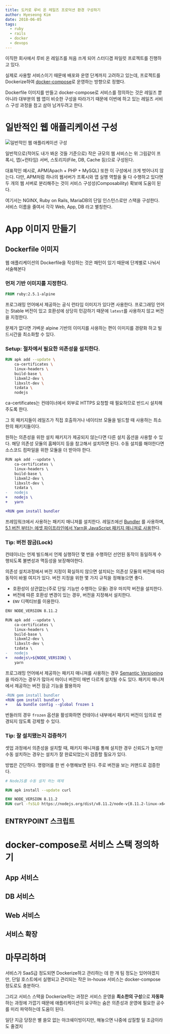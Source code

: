 ```yaml
---
title: 도커로 루비 온 레일즈 프로덕션 환경 구성하기
author: Hyeseong Kim
date: 2018-06-05
tags:
  - ruby
  - rails
  - docker
  - devops
---
```


이직한 회사에서 루비 온 레일즈를 처음 쓰게 되어 스터디겸 파일럿 프로젝트를 진행하고 있다.

실제로 사용할 서비스이기 때문에 배포와 운영 단계까지 고려하고 있는데, 프로젝트를 Dockerize하여 [docker-compose](https://docs.docker.com/compose)로 운영하는 방향으로 정했다.

Dockerfile 이미지를 만들고 docker-compose로 서비스를 정의하는 것은 레일즈 뿐 아니라 대부분의 웹 앱이 비슷한 구성을 따라가기 때문에 이번에 하고 있는 레일즈 서비스 구성 과정을 참고 삼아 남겨두려고 한다.

# 일반적인 웹 애플리케이션 구성

![일반적인 웹 애플리케이션 구성](images/configuration-of-web-application.png)

일반적으로(적어도 내가 봐온 것들 기준으로) 작은 규모의 웹 서비스는 위 그림같이 프록시, 앱(+런타임) 서버, 스토리지(File, DB, Cache 등)으로 구성된다.

대표적인 예시로, APM(Apach + PHP + MySQL) 또한 이 구성에서 크게 벗어나지 않는다. 다만, APM처럼 하나의 웹서버가 프록시와 앱 실행 역할을 둘 다 수행하고 있다면 두 개의 웹 서버로 분리해주는 것이 서비스 구성성(Composability) 확보에 도움이 된다.

여기서는 NGINX, Ruby on Rails, MariaDB의 단일 인스턴스로만 스택을 구성한다. 서비스 이름을 줄여서 각각 Web, App, DB 라고 별칭한다.

# App 이미지 만들기

## Dockerfile 이미지

웹 애플리케이션의 Dockerfile을 작성하는 것은 패턴이 있기 때문에 단계별로 나눠서 서술해본다

### 먼저 기반 이미지를 지정한다.

```dockerfile
FROM ruby:2.5.1-alpine
```

프로그래밍 언어에서 제공하는 공식 런타임 이미지가 있다면 사용한다. 프로그래밍 언어는 Stable 버전이 있고 호환성에 상당히 민감하기 때문에 `latest`를 사용하지 않고 버전을 지정한다. 

문제가 없다면 가벼운 alpine 기반의 이미지를 사용하는 편이 이미지를 경량화 하고 빌드시간을 최소화할 수 있다.

### Setup: 절차에서 필요한 의존성을 설치한다.

```dockerfile
RUN apk add --update \
    ca-certificates \
    linux-headers \
    build-base \
    libxml2-dev \
    libxslt-dev \
    tzdata \
    nodejs
```

ca-certificates는 컨테이너에서 외부로 HTTPS 요청할 때 필요하므로 반드시 설치해주도록 한다.

그 외 패키지들이 레일즈가 직접 호출하거나 네이티브 모듈을 빌드할 때 사용하는 최소한의 패키지들이다.

원하는 의존성을 위한 설치 패키지가 제공되지 않는다면 다른 설치 옵션을 사용할 수 있다. 해당 의존성 모듈의 홈페이지 등을 참고해서 설치하면 된다. 수동 설치를 해야한다면 소스코드 컴파일을 위한 모듈을 더 받아야 한다.

```diff
RUN apk add --update \
    ca-certificates \
    linux-headers \
    build-base \
    libxml2-dev \
    libxslt-dev \
    tzdata \
-   nodejs
+   nodejs \
+   yarn

+RUN gem install bundler
```

프레임워크에서 사용하는 패키지 매니져를 설치한다. 레일즈에선 [Bundler](https://bundler.io) 를 사용하며, [5.1 버전 부터는 에셋 파이프라인에서 Yarn을 JavaScript 패키지 매니져로 사용](http://guides.rubyonrails.org/5_1_release_notes.html#yarn-support)한다.

### Tip: 버전 잠금(Lock)

컨테이너는 언제 빌드해서 언제 실행하던 몇 번을 수행하던 선언된 동작이 동일하게 수행되도록 불변성과 멱등성을 보장해야한다. 

의존성 설치과정에서 버전 지정이 확실하지 않으면 설치되는 의존성 모듈의 버전에 따라 동작이 바뀔 여지가 있다. 버전 지정을 위한 몇 가지 규칙을 정해놓으면 좋다.

- 호환성이 상관없는(주로 단일 기능만 수행하는 모듈) 경우 마지막 버전을 설치한다.
- 버전에 따른 호환성 변경이 있는 경우, 버전을 지정해서 설치한다.
- `ENV` 디렉티브를 이용한다.

```diff
ENV NODE_VERSION 8.11.2

RUN apk add --update \
    ca-certificates \
    linux-headers \
    build-base \
    libxml2-dev \
    libxslt-dev \
    tzdata \
-   nodejs
+   nodejs\>${NODE_VERSION} \
    yarn
```

프로그래밍 언어에서 제공하는 패키지 매니져를 사용하는 경우 [Semantic Versioning](https://semver.org)을 따라가는 경우가 많아서 마이너 버전이 매번 다르게 설치될 수도 있다. 패키지 매니져에서 제공하는 버전 잠금 기능을 활용하자 

```diff
-RUN gem install bundler
+RUN gem install bundler \
+    && bundle config --global frozen 1
```

번들러의 경우 `frozen` 옵션을 활성화하면 컨테이너 내부에서 패키지 버전이 임의로 변경되지 않도록 강제할 수 있다.

### Tip: 잘 설치됐는지 검증하기

셋업 과정에서 의존성을 설치할 때, 패키지 매니져를 통해 설치한 경우 신뢰도가 높지만 수동 설치하는 경우는 설치가 잘 완료되었는지 검증할 필요가 있다.

방법은 간단하다. 명령어를 한 번 수행해보면 된다. 주로 버전을 보는 커맨드로 검증한다.

```dockerfile
# NodeJS를 수동 설치 하는 예제

RUN apk install --update curl

ENV NODE_VERSION 8.11.2
RUN curl -fsSLO https://nodejs.org/dist/v8.11.2/node-v{8.11.2-linux-x64.tar.xz

```

## ENTRYPOINT 스크립트

# docker-compose로 서비스 스택 정의하기

## App 서비스

## DB 서비스

## Web 서비스

## 서비스 확장

# 마무리하며

서비스가 SaaS급 정도되면 Dockerize하고 관리하는 데 한 개 팀 정도는 있어야겠지만, 단일 호스트에서 실행되고 관리되는 작은 In-house 서비스는 docker-compose 정도로도 충분하다.

그리고 서비스 스택을 Dockerize하는 과정은 서비스 운영을 **최소한의 구성**으로 **자동화**하는 과정에 가깝기 때문에 애플리케이션이 요구하는 숨은 의존성과 운영에 필요한 공수를 미리 파악하는데 도움이 된다.

일단 지금 당장은 별 쓸모 없는 야크쉐이빙이지만, 해놓으면 나중에 삽질할 일 조금이라도 줄겠지
